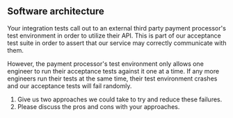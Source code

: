 ## Software architecture

Your integration tests call out to an external third party payment processor's test environment in order to utilize their API. This is part of our acceptance test suite in order to assert that our service may correctly communicate with them.

However, the payment processor's test environment only allows one engineer to run their acceptance tests against it one at a time. If any more engineers run their tests at the same time, their test environment crashes and our acceptance tests will fail randomly. 

1. Give us two approaches we could take to try and reduce these failures.
2. Please discuss the pros and cons with your approaches.
